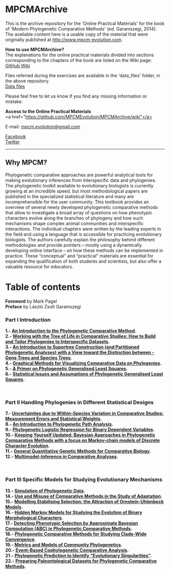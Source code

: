 # MPCMArchive
This is the archive repository for the 'Online Practical Materials' for the book of 'Modern Phylogenetic Comparative Methods' (ed. Garamszegi, 2014). The available content here is a usable copy of the material that were originally published at http://www.mpcm-evolution.com.

<b>How to use MPCMArchive?</b><br>
The explanations for the online practical materials divided into sections corresponding to the chapters of the book are listed on the Wiki page:<br>
<a href="https://github.com/MPCMEvolution/MPCMArchive/wiki/0.-Overview" target="_blank">GitHub Wiki</a>

Files referred during the exercises are available in the 'data_files' folder, in the above repository.<br>
<a href="https://github.com/MPCMEvolution/MPCMArchive/tree/master/data_files" target="_blank">Data files</a>

Please feel free to let us know if you find any missing information or mistake. 

<b>Access to the Online Practical Materials</b><br>
<a href="https://github.com/MPCMEvolution/MPCMArchive/wiki"</a>


E-mail: mpcm.evolution@gmail.com

<a href="https://www.facebook.com/mpcm.evolution" target="_blank">Facebook</a><br>
<a href="https://twitter.com/MPCMevol" target="_blank">Twitter</a>

<hr>

## Why MPCM?

Phylogenetic comparative approaches are powerful analytical tools for making evolutionary inferences from interspecific data and phylogenies. The phylogenetic toolkit available to evolutionary biologists is currently growing at an incredible speed, but most methodological papers are published in the specialized statistical literature and many are incomprehensible for the user community. This textbook provides an overview of several newly developed phylogenetic comparative methods that allow to investigate a broad array of questions on how phenotypic characters evolve along the branches of phylogeny and how such mechanisms shape complex animal communities and interspecific interactions. The individual chapters were written by the leading experts in the field and using a language that is accessible for practicing evolutionary biologists. The authors carefully explain the philosophy behind different methodologies and provide pointers – mostly using a dynamically developing online interface – on how these methods can be implemented in practice. These “conceptual” and “practical” materials are essential for expanding the qualification of both students and scientists, but also offer a valuable resource for educators.

# Table of contents

**Foreword** by Mark Pagel<br>
**Preface** by László Zsolt Garamszegi

### Part I Introduction

**1.- [An Introduction to the Phylogenetic Comparative Method](abstracts/01-introduction-phylogenetic-comparative-method.md "1.- An Introduction to the Phylogenetic Comparative Method").**<br>
**2.- [Working with the Tree of Life in Comparative Studies: How to Build and Tailor Phylogenies to Interspecific Datasets](abstracts/02-working-tree-life-comparative-studies-build-tailor-phylogenies-interspecific-datasets.md "2.- Working with the Tree of Life in Comparative Studies: How to Build and Tailor Phylogenies to Interspecific Datasets").**<br>
**3.- [An Introduction to Supertree Construction (and Partitioned Phylogenetic Analyses) with a View toward the Distinction between - Gene Trees and Species Trees](abstracts/03-introduction-supertree-construction-partitioned-phylogenetic-analyses-view-toward-distinction-gene-trees-species-trees.md "3.- An Introduction to Supertree Construction (and Partitioned Phylogenetic Analyses) with a View toward the Distinction between – Gene Trees and Species Trees").**<br>
**4.- [Graphical Methods for Visualizing Comparative Data on Phylogenies](abstracts/04-graphical-methods-visualizing-comparative-data-phylogenies.md "4.-Graphical Methods for Visualizing Comparative Data on Phylogenies").**<br>
**5.- [A Primer on Phylogenetic Generalised Least Squares](abstracts/05-primer-phylogenetic-generalised-least-squares.md "5.- A Primer on Phylogenetic Generalised Least Squares").**<br>
**6.- [Statistical Issues and Assumptions of Phylogenetic Generalised Least Squares](abstracts/06-statistical-issues-assumptions-phylogenetic-generalised-least-squares.md "6.- Statistical Issues and Assumptions of Phylogenetic Generalised Least Squares").**<br>

 

### Part II Handling Phylogenies in Different Statistical Designs

**7.- [Uncertainties due to Within-Species Variation in Comparative Studies: Measurement Errors and Statistical Weights](abstracts/07-uncertainties-due-within-species-variation-comparative-studies-measurement-errors-statistical-weights.md "7.- Uncertainties due to Within-Species Variation in Comparative Studies: Measurement Errors and Statistical Weights").**<br>
**8.- [An Introduction to Phylogenetic Path Analysis](abstracts/08-introduction-phylogenetic-path-analysis.md "8.- An Introduction to Phylogenetic Path Analysis").**<br>
**9.- [Phylogenetic Logistic Regression for Binary Dependent Variables](abstracts/09-phylogenetic-logistic-regression-binary-dependent-variables.md "9.- Phylogenetic Logistic Regression for Binary Dependent Variables").**<br>
**10.- [Keeping Yourself Updated: Bayesian Approaches in Phylogenetic Comparative Methods with a focus on Markov-chain models of Discrete Character Evolution](abstracts/10-keeping-updated-bayesian-approaches-phylogenetic-comparative-methods-focus-markov-chain-models-discrete-character-evolution.md "10.- Keeping Yourself Updated: Bayesian Approaches in Phylogenetic Comparative Methods with a focus on Markov-chain models of Discrete Character Evolution").**<br>
**11.- [General Quantitative Genetic Methods for Comparative Biology](abstracts/11-general-quantitative-genetic-methods-comparative-biology.md "11.- General Quantitative Genetic Methods for Comparative Biology").**<br>
**12.- [Multimodel-Inference in Comparative Analyses](abstracts/12-multimodel-inference-comparative-analyses.md "12.- Multimodel-Inference in Comparative Analyses").**<br>

 

### Part III Specific Models for Studying Evolutionary Mechanisms

**13.- [Simulation of Phylogenetic Data](abstracts/13-simulation-phylogenetic-data.md "13.- Simulation of Phylogenetic Data").**<br>
**14.- [Use and Misuse of Comparative Methods in the Study of Adaptation](abstracts/14-use-misuse-comparative-methods-study-adaptation.md "14.- Use and Misuse of Comparative Methods in the Study of Adaptation").**<br>
**15.- [Modelling Stabilising Selection: the Attraction of Ornstein-Uhlenbeck Models](abstracts/15-modelling-stabilising-selection-attraction-ornstein-uhlenbeck-models.md "15.- Modelling Stabilising Selection: the Attraction of Ornstein-Uhlenbeck Models").**<br>
**16.- [Hidden Markov Models for Studying the Evolution of Binary Morphological Characters](abstracts/16-hidden-markov-models-studying-evolution-binary-morphological-characters.md "16.- Hidden Markov Models for Studying the Evolution of Binary Morphological Characters").**<br>
**17.- [Detecting Phenotypic Selection by Approximate Bayesian Computation (ABC) in Phylogenetic Comparative Methods](abstracts/17-detecting-phenotypic-selection-approximate-bayesian-computation-abc-phylogenetic-comparative-methods.md "17.- Detecting Phenotypic Selection by Approximate Bayesian Computation (ABC) in Phylogenetic Comparative Methods").**<br>
**18.- [Phylogenetic Comparative Methods for Studying Clade-Wide Convergence](abstracts/18-phylogenetic-comparative-methods-studying-clade-wide-convergence.md "18.- Phylogenetic Comparative Methods for Studying Clade-Wide Convergence").**<br>
**19.- [Metrics and Models of Community Phylogenetics](abstracts/19-metrics-models-community-phylogenetics.md "19.- Metrics and Models of Community Phylogenetics").**<br>
**20.- [Event-Based Cophylogenetic Comparative Analysis](abstracts/20-event-based-cophylogenetic-comparative-analysis.md "20.- Event-Based Cophylogenetic Comparative Analysis").**<br>
**21.- [Phylogenetic Prediction to Identify “Evolutionary Singularities”](abstracts/21-phylogenetic-prediction-identify-evolutionary-singularities.md "21.- Phylogenetic Prediction to Identify “Evolutionary Singularities”").**<br>
**22.- [Preparing Paleontological Datasets for Phylogenetic Comparative Methods](abstracts/22-preparing-paleontological-datasets-phylogenetic-comparative-methods.md "22.- Preparing Paleontological Datasets for Phylogenetic Comparative Methods").**<br>
